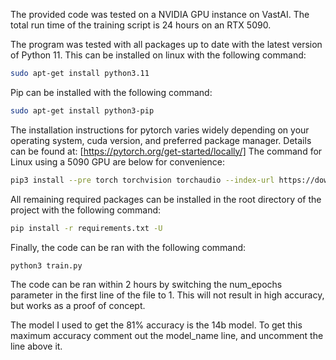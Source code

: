 The provided code was tested on a NVIDIA GPU instance on VastAI.  The total run time of the training script is 24 hours on an RTX 5090.

The program was tested with all packages up to date with the latest version of Python 11.  This can be installed on linux with the following command:
``` Bash
sudo apt-get install python3.11
```

Pip can be installed with the following command:
``` Bash
sudo apt-get install python3-pip 
``` 

The installation instructions for pytorch varies widely depending on your operating system, cuda version, and preferred package manager.  Details can be found at:
[https://pytorch.org/get-started/locally/]
The command for Linux using a 5090 GPU are below for convenience:
``` Bash
pip3 install --pre torch torchvision torchaudio --index-url https://download.pytorch.org/whl/nightly/cu128
```
  All remaining required packages can be installed in the root directory of the project with the following command:
``` Bash
pip install -r requirements.txt -U
```

Finally, the code can be ran with the following command:
``` Bash
python3 train.py
```

The code can be ran within 2 hours by switching the num_epochs parameter in the first line of the file to 1.  This will not result in high accuracy, but works as a proof of concept.

The model I used to get the 81% accuracy is the 14b model.  To get this maximum accuracy comment out the model_name line, and uncomment the line above it.
